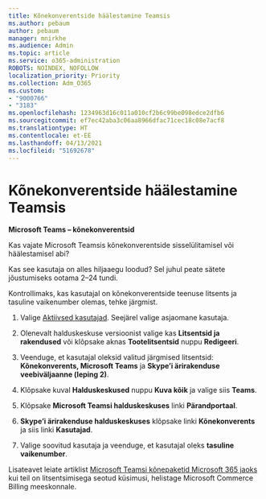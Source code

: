 ```yaml
---
title: Kõnekonverentside häälestamine Teamsis
ms.author: pebaum
author: pebaum
manager: mnirkhe
ms.audience: Admin
ms.topic: article
ms.service: o365-administration
ROBOTS: NOINDEX, NOFOLLOW
localization_priority: Priority
ms.collection: Adm_O365
ms.custom:
- "9000766"
- "3183"
ms.openlocfilehash: 1234963d16c011a010cf2b6c99be098edce2dfb6
ms.sourcegitcommit: ef7ec42aba3c06aa8966dfac71cec18c08e7acf8
ms.translationtype: HT
ms.contentlocale: et-EE
ms.lasthandoff: 04/13/2021
ms.locfileid: "51692678"
---
```

# <a name="setup-audio-conferencing-for-teams"></a>Kõnekonverentside häälestamine Teamsis

**Microsoft Teams – kõnekonverentsid**

Kas vajate Microsoft Teamsis kõnekonverentside sisselülitamisel või häälestamisel abi?

Kas see kasutaja on alles hiljaaegu loodud?  Sel juhul peate sätete jõustumiseks ootama 2–24 tundi.

Kontrollimaks, kas kasutajal on kõnekonverentside teenuse litsents ja tasuline vaikenumber olemas, tehke järgmist.

1. Valige [Aktiivsed kasutajad](https://admin.microsoft.com/Adminportal/Home?source=applauncher#/users). Seejärel valige asjaomane kasutaja.

2. Olenevalt halduskeskuse versioonist valige kas **Litsentsid ja rakendused** või klõpsake aknas **Tootelitsentsid** nuppu **Redigeeri**.

3. Veenduge, et kasutajal oleksid valitud järgmised litsentsid: **Kõnekonverents, Microsoft Teams** ja **Skype’i ärirakenduse veebiväljaanne (leping 2)**.

4. Klõpsake kuval **Halduskeskused** nuppu **Kuva kõik** ja valige siis **Teams**.

5. Klõpsake **Microsoft Teamsi halduskeskuses** linki **Pärandportaal**.

6. **Skype’i ärirakenduse halduskeskuses** klõpsake linki **Kõnekonverents** ja siis linki **Kasutajad**.

7. Valige soovitud kasutaja ja veenduge, et kasutajal oleks **tasuline vaikenumber**.

Lisateavet leiate artiklist [Microsoft Teamsi kõnepaketid Microsoft 365 jaoks](https://docs.microsoft.com/microsoftteams/calling-plans-for-office-365) kui teil on litsentsimisega seotud küsimusi, helistage Microsoft Commerce Billing meeskonnale.